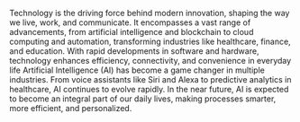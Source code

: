 Technology is the driving force behind modern innovation, shaping the way we live, work, and communicate. It encompasses a vast range of advancements, from artificial intelligence and blockchain to cloud computing and automation, transforming industries like healthcare, finance, and education. With rapid developments in software and hardware, technology enhances efficiency, connectivity, and convenience in everyday life
Artificial Intelligence (AI) has become a game changer in multiple industries. From voice assistants like Siri and Alexa to predictive analytics in healthcare, AI continues to evolve rapidly. In the near future, AI is expected to become an integral part of our daily lives, making processes smarter, more efficient, and personalized.
